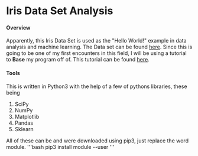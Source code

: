 # Iris Data Set Analysis

#### Overview

Apparently, this Iris Data Set is used as the "Hello World!" example in data analysis and machine learning. The Data set can be found [here](https://archive.ics.uci.edu/ml/datasets/Iris). Since this is going to be one of my first encounters in this field, I will be using a tutorial to **Base** my program off of. This tutorial can be found [here](https://machinelearningmastery.com/machine-learning-in-python-step-by-step/).


#### Tools

This is written in Python3 with the help of a few of pythons libraries, these being
 1. SciPy
 2. NumPy
 3. Matplotlib
 4. Pandas
 5. Sklearn

All of these can be and were downloaded using pip3, just replace the word module.
'''bash
pip3 install module --user
'''

